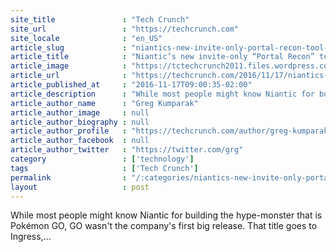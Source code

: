 ```yaml
---
site_title               : "Tech Crunch"
site_url                 : "https://techcrunch.com"
site_locale              : "en_US"
article_slug             : "niantics-new-invite-only-portal-recon-tool-lets-players-vote-real-world-locations-into-ingress"
article_title            : "Niantic’s new invite-only “Portal Recon” tool lets players vote real-world locations into Ingress"
article_image            : "https://tctechcrunch2011.files.wordpress.com/2016/11/portal.png?w=680&h=400&crop=1"
article_url              : "https://techcrunch.com/2016/11/17/niantics-invite-only-portal-recon-tool-lets-players-vote-new-real-world-locations-into-ingress/"
article_published_at     : "2016-11-17T09:00:35-02:00"
article_description      : "While most people might know Niantic for building the hype-monster that is Pokémon GO, GO wasn't the company's first big release. That title goes to Ingress,..."
article_author_name      : "Greg Kumparak"
article_author_image     : null
article_author_biography : null
article_author_profile   : "https://techcrunch.com/author/greg-kumparak/"
article_author_facebook  : null
article_author_twitter   : "https://twitter.com/grg"
category                 : ['technology']
tags                     : ['Tech Crunch']
permalink                : "/:categories/niantics-new-invite-only-portal-recon-tool-lets-players-vote-real-world-locations-into-ingress/"
layout                   : post
---
```


While most people might know Niantic for building the hype-monster that is Pokémon GO, GO wasn't the company's first big release. That title goes to Ingress,...
